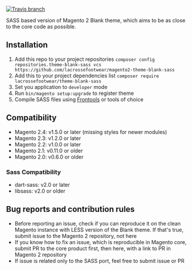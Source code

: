 
[![Travis branch](https://img.shields.io/travis/lacrossefootwear/magento2-theme-blank-sass/master.svg)](https://travis-ci.org/SnowdogApps/magento2-theme-blank-sass)

SASS based version of Magento 2 Blank theme, which aims to be as close to the core code as possible.

## Installation
1. Add this repo to your project repositories `composer config repositories.theme-blank-sass vcs https://github.com/lacrossefootwear/magento2-theme-blank-sass`
2. Add this to your project dependencies list `composer require lacrossefootwear/theme-blank-sass`
3. Set you application to `developer` mode
4. Run `bin/magento setup:upgrade` to register theme
5. Compile SASS files using [Frontools](https://github.com/SnowdogApps/magento2-frontools) or tools of choice

## Compatibility
* Magento 2.4: v1.5.0 or later (missing styles for newer modules)
* Magento 2.3: v1.2.0 or later
* Magento 2.2: v1.0.0 or later
* Magento 2.1: v0.11.0 or older
* Magento 2.0: v0.6.0 or older

### Sass Compatibility
* dart-sass: v2.0 or later
* libsass: v2.0 or older

## Bug reports and contribution rules
- Before reporting an issue, check if you can reproduce it on the clean Magento instance with LESS version of the Blank theme. If that's true, submit issue to the Magento 2 repository, not here
- If you know how to fix an issue, which is reproducible in Magento core, submit PR to the core product first, then here, with a link to PR in Magento 2 repository
- If issue is related only to the SASS port, feel free to submit issue or PR

